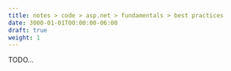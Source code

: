 ```yaml
---
title: notes > code > asp.net > fundamentals > best practices
date: 3000-01-01T00:00:00-06:00
draft: true
weight: 1
---
```


TODO...
